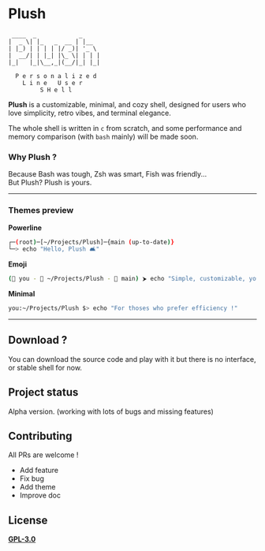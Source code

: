 # Plush

```
 ____  _            _     
|  _ \| |_   _  __ | |__  
| |_) | | | | |/ _)| '_ \ 
|  __/| | |_| |\_ \| | | |
|_|   |_|\__,_|(__/|_| |_| 
 
  P e r s o n a l i z e d
    L i n e   U s e r
         S H e l l
```

**Plush** is a customizable, minimal, and cozy shell, designed for users who love simplicity, retro vibes, and terminal elegance.  
  
The whole shell is written in `c` from scratch, and some performance and memory comparison (with `bash` mainly) will be made soon.  

### Why Plush ?
Because Bash was tough, Zsh was smart, Fish was friendly...  
But Plush? Plush is yours.  

---

### Themes preview
**Powerline**
```bash
┌─(root)─[~/Projects/Plush]─{main (up-to-date)}
└─> echo "Hello, Plush 🛋️"
```

**Emoji**
```bash
(👤 you - 📁 ~/Projects/Plush - 🌿 main) ⮞ echo "Simple, customizable, yours."
```

**Minimal**
```bash
you:~/Projects/Plush $> echo "For thoses who prefer efficiency !"
```

---

## Download ?
You can download the source code and play with it but there is no interface, or stable shell for now.

## Project status
Alpha version. (working with lots of bugs and missing features)  

## Contributing
All PRs are welcome !
- Add feature
- Fix bug
- Add theme
- Improve doc

## License
**[GPL-3.0](LICENSE)**
